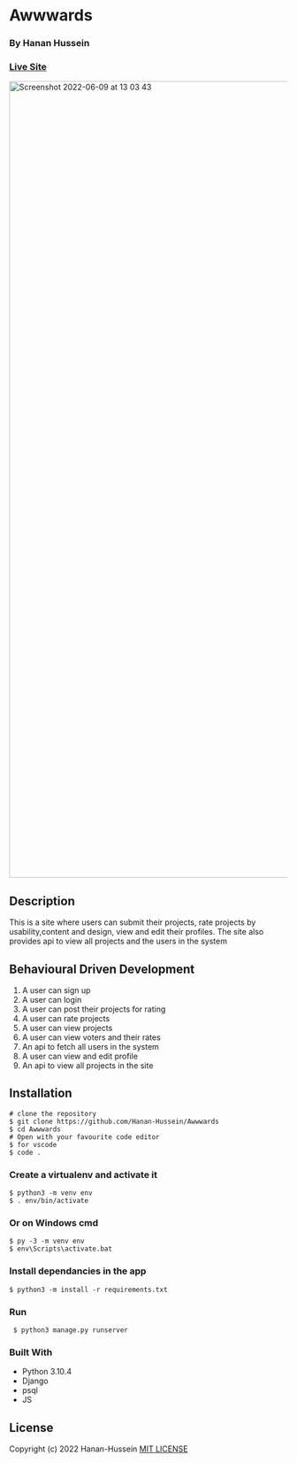 #  Awwwards
### By Hanan Hussein
### [Live Site](https://hjinstaclone.herokuapp.com) 

<img width="1440" alt="Screenshot 2022-06-09 at 13 03 43" src="https://user-images.githubusercontent.com/36597096/172832518-c4566fb8-6c36-4a30-9b8e-ca39badc6559.png">



## Description 
This is a site where users can submit their projects, rate projects by usability,content and design, view and edit their profiles.
The site also provides api to view all projects and the users in the system
## Behavioural Driven Development
1. A user can sign up
2. A user can login
3. A user can post their projects for rating
4. A user can rate projects
5. A user can view projects
6. A user can view voters and their rates
7. An api to fetch all users in the system
8. A user can view and edit profile
9. An api to view all projects in the site

## Installation

    # clone the repository
    $ git clone https://github.com/Hanan-Hussein/Awwwards
    $ cd Awwwards
    # Open with your favourite code editor
    $ for vscode 
    $ code .
    
    
### Create a virtualenv and activate it

    $ python3 -m venv env
    $ . env/bin/activate

### Or on Windows cmd

    $ py -3 -m venv env
    $ env\Scripts\activate.bat

### Install dependancies in the app

    $ python3 -m install -r requirements.txt 
    
 ### Run 
 
     $ python3 manage.py runserver
     
 ### Built With
* Python 3.10.4
* Django
* psql
* JS

## License
Copyright (c) 2022 Hanan-Hussein
[MIT LICENSE](https://github.com/Hanan-Hussein/Awwwards/blob/master/LICENSE)
